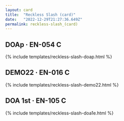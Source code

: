 ```yaml
---
layout: card
title:  "Reckless Slash (card)"
date:   "2022-12-29T21:27:36.649Z"
permalink: reckless-slash_(card)
---
```


## DOAp &middot; EN-054 C

{% include templates/reckless-slash-doap.html %}


## DEMO22 &middot; EN-016 C

{% include templates/reckless-slash-demo22.html %}


## DOA 1st &middot; EN-105 C

{% include templates/reckless-slash-doa1e.html %}

